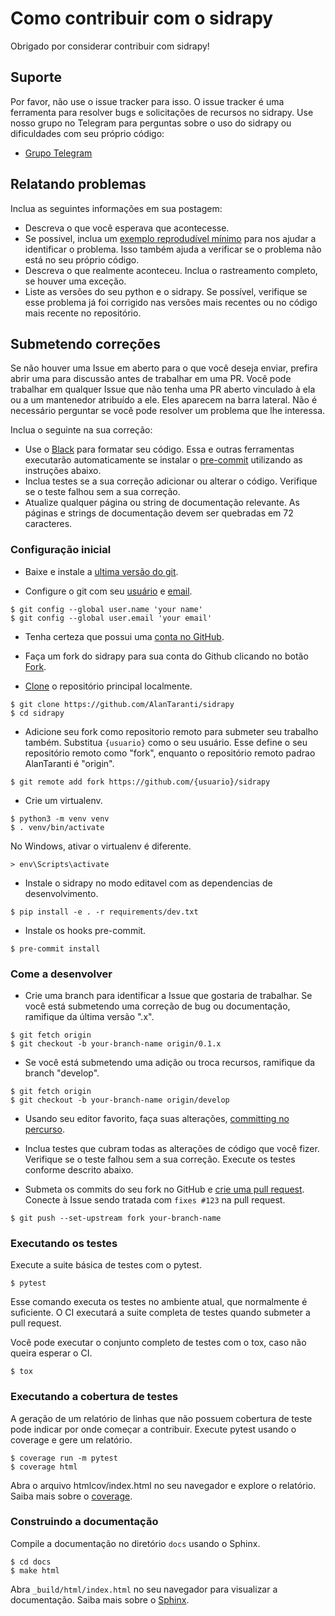 # Como contribuir com o sidrapy
Obrigado por considerar contribuir com sidrapy!

## Suporte
Por favor, não use o issue tracker para isso.
O issue tracker é uma ferramenta para resolver bugs e solicitações de recursos no sidrapy.
Use nosso grupo no Telegram para perguntas sobre o uso do sidrapy ou dificuldades com seu próprio código:
* [Grupo Telegram](https://t.me/joinchat/AmdQix1KKeZ5KGpsKVFsKw)

## Relatando problemas
Inclua as seguintes informações em sua postagem:
* Descreva o que você esperava que acontecesse.
* Se possivel, inclua um [exemplo reprodudível mínimo](https://pt.stackoverflow.com/help/minimal-reproducible-example) para nos ajudar a identificar o problema. Isso também ajuda a verificar se o problema não está no seu próprio código.
* Descreva o que realmente aconteceu. Inclua o rastreamento completo, se houver uma exceção.
* Liste as versões do seu python e o sidrapy. Se possível, verifique se esse problema já foi corrigido nas versões mais recentes ou no código mais recente no repositório.

## Submetendo correções
Se não houver uma Issue em aberto para o que você deseja enviar, prefira abrir uma para discussão antes de trabalhar em uma PR.
Você pode trabalhar em qualquer Issue que não tenha uma PR aberto vinculado à ela ou a um mantenedor atribuído a ele.
Eles aparecem na barra lateral.
Não é necessário perguntar se você pode resolver um problema que lhe interessa.

Inclua o seguinte na sua correção:
* Use o [Black](https://black.readthedocs.io/) para formatar seu código. Essa e outras ferramentas executarão automaticamente se instalar o [pre-commit](https://pre-commit.com/) utilizando as instruções abaixo.
* Inclua testes se a sua correção adicionar ou alterar o código. Verifique se o teste falhou sem a sua correção.
* Atualize qualquer página ou string de documentação relevante. As páginas e strings de documentação devem ser quebradas em 72 caracteres.

### Configuração inicial
* Baixe e instale a [ultima versão do git](https://git-scm.com/downloads).

* Configure o git com seu [usuário](https://help.github.com/pt/github/using-git/setting-your-username-in-git) e [email](https://help.github.com/pt/github/setting-up-and-managing-your-github-user-account/setting-your-commit-email-address).
```shell script
$ git config --global user.name 'your name'
$ git config --global user.email 'your email'
```

* Tenha certeza que possui uma [conta no GitHub](https://github.com/join).

* Faça um fork do sidrapy  para sua conta do Github clicando no botão [Fork](https://github.com/AlanTaranti/sidrapy/fork).

* [Clone](https://help.github.com/pt/github/getting-started-with-github/fork-a-repo#step-2-create-a-local-clone-of-your-fork) o repositório principal localmente.
```shell script
$ git clone https://github.com/AlanTaranti/sidrapy
$ cd sidrapy
```

* Adicione seu fork como repositorio remoto para submeter seu trabalho também. Substitua `{usuario}` como o seu usuário.
Esse define o seu repositório remoto como "fork", enquanto o repositório remoto padrao AlanTaranti é "origin".
```shell script
$ git remote add fork https://github.com/{usuario}/sidrapy
```

* Crie um virtualenv.
```shell script
$ python3 -m venv venv
$ . venv/bin/activate
```

No Windows, ativar o virtualenv é diferente.
```shell script
> env\Scripts\activate
```

* Instale o sidrapy no modo editavel com as dependencias de desenvolvimento.
```shell script
$ pip install -e . -r requirements/dev.txt
```

* Instale os hooks pre-commit.
```shell script
$ pre-commit install
```

### Come a desenvolver

* Crie uma branch para identificar a Issue que gostaria de trabalhar.
Se você está submetendo uma correção de bug ou documentação, ramifique da última versão ".x".
```shell script
$ git fetch origin
$ git checkout -b your-branch-name origin/0.1.x
```

* Se você está submetendo uma adição ou troca recursos, ramifique da branch "develop".
```shell script
$ git fetch origin
$ git checkout -b your-branch-name origin/develop
```

* Usando seu editor favorito, faça suas alterações, [committing no percurso](https://dont-be-afraid-to-commit.readthedocs.io/en/latest/git/commandlinegit.html#commit-your-changes).

* Inclua testes que cubram todas as alterações de código que você fizer.
Verifique se o teste falhou sem a sua correção. Execute os testes conforme descrito abaixo.

* Submeta os commits do seu fork no GitHub e [crie uma pull request](https://help.github.com/pt/articles/creating-a-pull-request).
Conecte à Issue sendo tratada com `fixes #123` na pull request.
```shell script
$ git push --set-upstream fork your-branch-name
```

### Executando os testes
Execute a suite básica de testes com o pytest.
```shell script
$ pytest
```
Esse comando executa os testes no ambiente atual, que normalmente é suficiente.
O CI executará a suite completa de testes quando submeter a pull request.

Você pode executar o conjunto completo de testes com o tox, caso não queira esperar o CI.
```shell script
$ tox
```

### Executando a cobertura de testes
A geração de um relatório de linhas que não possuem cobertura de teste pode indicar por onde começar a contribuir.
Execute pytest usando o coverage e gere um relatório.
```shell script
$ coverage run -m pytest
$ coverage html
```
Abra o arquivo htmlcov/index.html no seu navegador e explore o relatório.
Saiba mais sobre o [coverage](https://coverage.readthedocs.io/).

### Construindo a documentação
Compile a documentação no diretório `docs` usando o Sphinx.
```shell script
$ cd docs
$ make html
```
Abra `_build/html/index.html` no seu navegador para visualizar a documentação.
Saiba mais sobre o [Sphinx](https://www.sphinx-doc.org/en/stable/).
